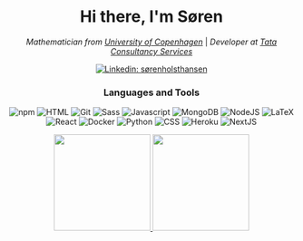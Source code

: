 <div align="center">
<h1> Hi there, I'm Søren</h1>

<p><em>Mathematician from <a href="https://www.ku.dk/english/">University of Copenhagen</a></em> | <em>Developer at <a href="https://www.tcs.com/">Tata Consultancy Services</a></em></p>


[![Linkedin: sørenholsthansen](https://img.shields.io/badge/-Søren_Holst_Hansen-blue?style=for-the-badge&logo=Linkedin&logoColor=white&link=https://www.linkedin.com/in/søren-holst-hansen/)](https://www.linkedin.com/in/søren-holst-hansen/)
<!--
[![GitHub Soren Holst Hansen](https://img.shields.io/github/followers/SorenHolstHansen?label=follow&style=social)](https://github.com/SorenHolstHansen)
-->

<h3>Languages and Tools</h3>

<img src="https://img.shields.io/static/v1?style=for-the-badge&logo=NPM&message=NPM&label=&color=CB3837&labelColor=000000" alt="npm">
<img src="https://img.shields.io/static/v1?style=for-the-badge&logo=HTML5&message=HTML&label=&color=E34F26&labelColor=000000" alt="HTML">
<img src="https://img.shields.io/static/v1?style=for-the-badge&logo=Git&message=Git&label=&color=F05032&labelColor=000000" alt="Git">
<img src="https://img.shields.io/static/v1?style=for-the-badge&logo=Sass&message=Sass&label=&color=CC6699&labelColor=000000" alt="Sass">
<img src="https://img.shields.io/static/v1?style=for-the-badge&logo=JavaScript&message=JavaScript&label=&color=F7DF1E&labelColor=000000" alt="Javascript">
<img src="https://img.shields.io/static/v1?style=for-the-badge&logo=MongoDB&message=MongoDB&label=&color=47A248&labelColor=000000" alt="MongoDB">
<img src="https://img.shields.io/static/v1?style=for-the-badge&logo=node.js&message=Node.js&label=&color=339933&labelColor=000000" alt="NodeJS">
<img src="https://img.shields.io/static/v1?style=for-the-badge&logo=LaTeX&message=LaTeX&label=&color=008080&labelColor=000000" alt="LaTeX">
<img src="https://img.shields.io/static/v1?style=for-the-badge&logo=React&message=React&label=&color=61DAFB&labelColor=000000" alt="React">
<img src="https://img.shields.io/static/v1?style=for-the-badge&logo=Docker&message=Docker&label=&color=2496ED&labelColor=000000" alt="Docker">
<img src="https://img.shields.io/static/v1?style=for-the-badge&logo=Python&message=Python&label=&color=3776AB&labelColor=000000" alt="Python">
<img src="https://img.shields.io/static/v1?style=for-the-badge&logo=CSS3&message=CSS&label=&color=1572B6&labelColor=000000" alt="CSS">
<img src="https://img.shields.io/static/v1?style=for-the-badge&logo=Heroku&message=Heroku&label=&color=430098&labelColor=000000" alt="Heroku">
<img src="https://img.shields.io/static/v1?style=for-the-badge&logo=Next.js&message=Next.js&label=&color=000&labelColor=000000" alt="NextJS">

<p align="center">
<a href="https://github.com/SorenHolstHansen">
<img height="170em" src="https://github-readme-stats.vercel.app/api?username=SorenHolstHansen&theme=great-gatsby&show_icons=true&include_all_commits=true&count_private=true" />
</a>
<a href="https://github.com/SorenHolstHansen">
<img height="170em" src="https://github-readme-stats.vercel.app/api/top-langs/?username=SorenHolstHansen&layout=compact&theme=great-gatsby" />
</a>
</p>
</div>
<!--
**SorenHolstHansen/SorenHolstHansen** is a ✨ _special_ ✨ repository because its `README.md` (this file) appears on your GitHub profile.

Here are some ideas to get you started:

- 🔭 I’m currently working on ...
- 🌱 I’m currently learning ...
- 👯 I’m looking to collaborate on ...
- 🤔 I’m looking for help with ...
- 💬 Ask me about ...
- 📫 How to reach me: ...
- 😄 Pronouns: ...
- ⚡ Fun fact: ...
-->

